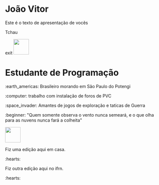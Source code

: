 <h1>  João Vitor</h1>

<p>Este é o texto de apresentação de vocẽs</p>

<p>Tchau</p>exit


<img src="https://cdn.jsdelivr.net/gh/devicons/devicon@latest/icons/arduino/arduino-original-wordmark.svg" width="50px" />


<h1> Estudante de Programação</h1>

<P>:earth_americas: Brasileiro morando em São Paulo do Potengi</p>

<p>:computer: trabalho com instalação de foros de PVC</p>

<p>:space_invader: Amantes de jogos de exploração e taticas de Guerra</p>

<p>:beginner: "Quem somente observa o vento nunca semeará, e o que olha para as nuvens nunca fará a colheita"</p> 


<img src="https://cdn.jsdelivr.net/gh/devicons/devicon@latest/icons/javascript/javascript-plain.svg" width="50px" >
          

<p> Fiz uma edição aqui em casa. </P> :hearts:
<p> Fiz outra edição aqui no ifrn. </P> :hearts:
